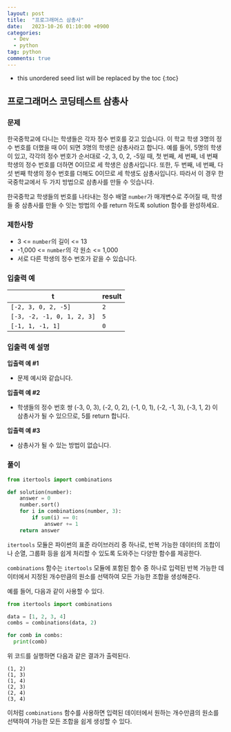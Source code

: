 ```yaml
---
layout: post
title:  "프로그래머스 삼총사"
date:   2023-10-26 01:10:00 +0900
categories: 
  - Dev
  - python
tag: python
comments: true
---
```


* this unordered seed list will be replaced by the toc
{:toc}

## 프로그래머스 코딩테스트 삼총사

### 문제

한국중학교에 다니는 학생들은 각자 정수 번호를 갖고 있습니다. 이 학교 학생 3명의 정수 번호를 더했을 때 0이 되면 3명의 학생은 삼총사라고 합니다. 예를 들어, 5명의 학생이 있고, 각각의 정수 번호가 순서대로 -2, 3, 0, 2, -5일 때, 첫 번째, 세 번째, 네 번째 학생의 정수 번호를 더하면 0이므로 세 학생은 삼총사입니다. 또한, 두 번째, 네 번째, 다섯 번째 학생의 정수 번호를 더해도 0이므로 세 학생도 삼총사입니다. 따라서 이 경우 한국중학교에서 두 가지 방법으로 삼총사를 만들 수 잇습니다.

한국중학교 학생들의 번호를 나타내는 정수 배열 `number`가 매개변수로 주어질 때, 학생들 중 삼총사를 만들 수 잇는 방법의 수를 return 하도록 solution 함수를 완성하세요.

### 제한사항

- 3 <= `number`의 길이 <= 13
- -1,000 <= `number`의 각 원소 <= 1,000
- 서로 다른 학생의 정수 번호가 같을 수 있습니다.

### 입출력 예

| t | result |
| --- | --- |
| `[-2, 3, 0, 2, -5]` | `2` |
| `[-3, -2, -1, 0, 1, 2, 3]` | `5` |
| `[-1, 1, -1, 1]` | `0` |

### 입출력 예 설명

**입출력 예 #1**

- 문제 예시와 같습니다.

**입출력 예 #2**

- 학생들의 정수 번호 쌍 (-3, 0, 3), (-2, 0, 2), (-1, 0, 1), (-2, -1, 3), (-3, 1, 2) 이 삼총사가 될 수 있으므로, 5를 return 합니다.

**입출력 예 #3**

- 삼총사가 될 수 있는 방법이 없습니다.

### 풀이

```py
from itertools import combinations

def solution(number):
    answer = 0
    number.sort()
    for i in combinations(number, 3):
        if sum(i) == 0:
            answer += 1
    return answer
```

`itertools` 모듈은 파이썬의 표준 라이브러리 중 하나로, 반복 가능한 데이터의 조합이나 순열, 그룹화 등을 쉽게 처리할 수 있도록 도와주는 다양한 함수를 제공한다.

`combinations` 함수는 `itertools` 모듈에 포함된 함수 중 하나로 입력된 반복 가능한 데이터에서 지정된 개수만큼의 원소를 선택하여 모든 가능한 조합을 생성해준다.

예를 들어, 다음과 같이 사용할 수 있다.

```py
from itertools import combinations

data = [1, 2, 3, 4]
combs = combinations(data, 2)

for comb in combs:
  print(comb)
```

위 코드를 실행하면 다음과 같은 결과가 출력된다.

```text
(1, 2)
(1, 3)
(1, 4)
(2, 3)
(2, 4)
(3, 4)
```

이처럼 `combinations` 함수를 사용하면 입력된 데이터에서 원하는 개수만큼의 원소를 선택하여 가능한 모든 조합을 쉽게 생성할 수 있다.